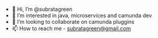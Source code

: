 - 👋 Hi, I’m @subratagreen
- 👀 I’m interested in java, microservices and camunda dev
- 💞️ I’m looking to collaborate on camunda pluggins
- 📫 How to reach me - subratagreen@gmail.com

<!---
subratagreen/subratagreen is a ✨ special ✨ repository because its `README.md` (this file) appears on your GitHub profile.
You can click the Preview link to take a look at your changes.
--->
